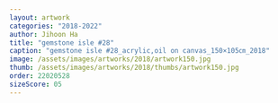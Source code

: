 ```yaml
---
layout: artwork
categories: "2018-2022"
author: Jihoon Ha
title: "gemstone isle #28"
caption: "gemstone isle #28_acrylic,oil on canvas_150×105㎝_2018"
image: /assets/images/artworks/2018/artwork150.jpg
thumb: /assets/images/artworks/2018/thumbs/artwork150.jpg
order: 22020528
sizeScore: 05
---
```

